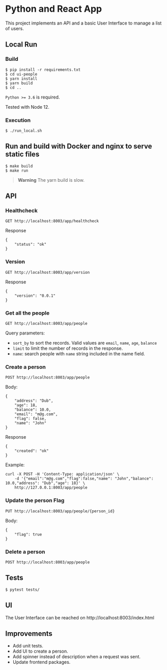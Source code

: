 # Python and React App

This project implements an API and a basic User Interface to manage a list of users.


## Local Run

### Build

    $ pip install -r requirements.txt
	$ cd ui-people
    $ yarn install
    $ yarn build
    $ cd ..

``Python >= 3.6`` is required.

Tested with Node 12.

### Execution

    $ ./run_local.sh

## Run and build with Docker and nginx to serve static files

    $ make build
    $ make run

>**Warning**
> The yarn build is slow.

## API

### Healthcheck
```
GET http://localhost:8003/app/healthcheck
```
Response
```
{
    "status": "ok"
}
```

### Version
```
GET http://localhost:8003/app/version
```
Response
```
{
    "version": "0.0.1"
}
```

### Get all the people
```
GET http://localhost:8003/app/people
```

Query parameters:
- `sort_by` to sort the records. Valid values are `email`, `name`, `age`, `balance`
- `limit` to limit the number of records in the response.
- `name`: search people with `name` string included in the name field.

### Create a person
```
POST http://localhost:8003/app/people
```
Body:
```
{
	"address": "Dub",
	"age": 18,
	"balance": 10.0,
	"email": "m@g.com",
	"flag": false,
	"name": "John"
}
```
Response
```
{
    "created": "ok"
}
```
Example:
```
curl -X POST -H 'Content-Type: application/json' \
    -d '{"email":"m@g.com","flag":false,"name": "John","balance": 10.0,"address": "Dub","age": 18}' \
    http://127.0.0.1:8003/app/people
```
### Update the person Flag
```
PUT http://localhost:8003/app/people/{person_id}
```
Body:
```
{
	"flag": true
}
```

### Delete a person
```
POST http://localhost:8003/app/people
```

## Tests

    $ pytest tests/

## UI

The User Interface can be reached on http://localhost:8003/index.html

## Improvements
- Add unit tests.
- Add UI to create a person.
- Add spinner instead of description when a request was sent.
- Update frontend packages.
